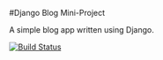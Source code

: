 #Django Blog Mini-Project

A simple blog app written using Django.

[![Build Status](https://travis-ci.org/ionutionascu27/django-blog.svg?branch=master)](https://travis-ci.org/ionutionascu27/django-blog)